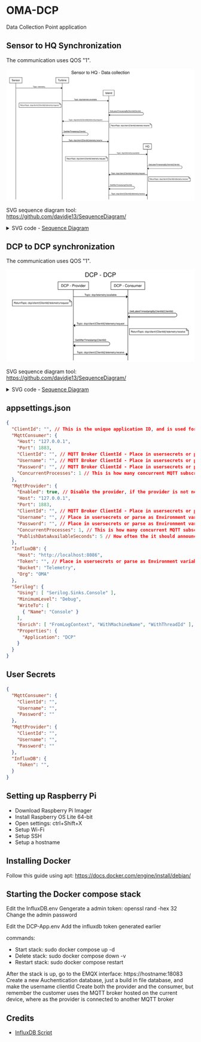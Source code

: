 # OMA-DCP
Data Collection Point application

## Sensor to HQ Synchronization
The communication uses QOS "1".

<img style="background-color:white" src="./docs/assets/sequence_diagrams/sensor-hq_synchronization.svg" alt="DCP to DCP synchronization sequence diagram"/>

SVG sequence diagram tool: https://github.com/davidje13/SequenceDiagram/

<details> 
<summary>SVG code - <a href="https://sequence.davidje13.com/">Sequence Diagram</a></summary>

```
title Sensor to HQ - Data collection

Sensor -> Turbine: Topic: telemetry

Turbine -> Island: Topic: dcp/telemetry/available
note left of Turbine, Turbine: ReturnTopic: dcp/client/{ClientId}/telemetry/request
Island -> Island: GetLatestTimestampByClientId(ClientId)
Island -> Turbine: Topic: dcp/client/{ClientId}/telemetry/request
note right of Turbine, Island: ReturnTopic: dcp/client/{ClientId}/telemetry/receive
Turbine -> Turbine: GetAfterTimestamp(ClientId)
Turbine -> Island: Topic: dcp/client/{ClientId}/telemetry/receive

Island -> HQ: Topic: dcp/telemetry/available
note left of Island, HQ: ReturnTopic: dcp/client/{ClientId}/telemetry/request
HQ -> HQ: GetLatestTimestampByClientId(ClientId)
HQ -> Island: Topic: dcp/client/{ClientId}/telemetry/request
note right of Island, HQ: ReturnTopic: dcp/client/{ClientId}/telemetry/receive
Island -> Island: GetAfterTimestamp(ClientId)
Island -> HQ: Topic: dcp/client/{ClientId}/telemetry/receive
```
</details> 

## DCP to DCP synchronization

The communication uses QOS "1".

<img style="background-color:white" src="./docs/assets/sequence_diagrams/dcp-dcp_synchronization.svg" alt="DCP to DCP synchronization sequence diagram"/>

SVG sequence diagram tool: https://github.com/davidje13/SequenceDiagram/

<details> 
<summary>SVG code - <a href="https://sequence.davidje13.com/">Sequence Diagram</a></summary>

```
title DCP - DCP

DCP - Provider -> DCP - Consumer: Topic: dcp/telemetry/available
note left of DCP - Provider, DCP - Consumer: ReturnTopic: dcp/client/{ClientId}/telemetry/request
DCP - Consumer -> DCP - Consumer: GetLatestTimestampByClientId(ClientId)
DCP - Consumer -> DCP - Provider: Topic: dcp/client/{ClientId}/telemetry/request
note right of DCP - Provider, DCP - Consumer: ReturnTopic: dcp/client/{ClientId}/telemetry/receive
DCP - Provider -> DCP - Provider: GetAfterTimestamp(ClientId)
DCP - Provider -> DCP - Consumer: Topic: dcp/client/{ClientId}/telemetry/receive
```
</details>


## appsettings.json
```JSON
{
  "ClientId": "", // This is the unique application ID, and is used for identifying the application on the network. Overriden with guid if left blank
  "MqttConsumer": {
    "Host": "127.0.0.1",
    "Port": 1883,
    "ClientId": "", // MQTT Broker ClientId - Place in usersecrets or parse as Environment variables
    "Username": "", // MQTT Broker ClientId - Place in usersecrets or parse as Environment variables
    "Password": "", // MQTT Broker ClientId - Place in usersecrets or parse as Environment variables
    "ConcurrentProcesses": 1 // This is how many concurrent MQTT subscribed topics, that is allowed to consume messages at once. Keep it lower than the CPU cores available on the system.
  },
  "MqttProvider": {
    "Enabled": true, // Disable the provider, if the provider is not needed. This is used at the last collection point.
    "Host": "127.0.0.1",
    "Port": 1883,
    "ClientId": "", // MQTT Broker ClientId - Place in usersecrets or parse as Environment variables
    "Username": "", // Place in usersecrets or parse as Environment variables
    "Password": "", // Place in usersecrets or parse as Environment variables
    "ConcurrentProcesses": 1, // This is how many concurrent MQTT subscribed topics, that is allowed to consume messages at once. Keep it lower than the CPU cores available on the system.
    "PublishDataAvailableSeconds": 5 // How often the it should announce data is available for consumers.
  },
  "InfluxDB": {
    "Host": "http://localhost:8086",
    "Token": "", // Place in usersecrets or parse as Environment variables
    "Bucket": "Telemetry",
    "Org": "OMA"
  },
  "Serilog": {
    "Using": [ "Serilog.Sinks.Console" ],
    "MinimumLevel": "Debug",
    "WriteTo": [
      { "Name": "Console" }
    ],
    "Enrich": [ "FromLogContext", "WithMachineName", "WithThreadId" ],
    "Properties": {
      "Application": "DCP"
    }
  }
}
```

## User Secrets
```JSON
{
  "MqttConsumer": {
    "ClientId": "",
    "Username": "",
    "Password": ""
  },
  "MqttProvider": {
    "ClientId": "",
    "Username": "",
    "Password": ""
  },
  "InfluxDB": {
    "Token": "",
  }
}
```
## Setting up Raspberry Pi

- Download Raspberry Pi Imager
- Install Raspberry OS Lite 64-bit
- Open settings: ctrl+Shift+X
- Setup Wi-Fi
- Setup SSH
- Setup a hostname

## Installing Docker
Follow this guide using apt: https://docs.docker.com/engine/install/debian/

## Starting the Docker compose stack
Edit the InfluxDB.env
Gengerate a admin token: openssl rand -hex 32
Change the admin password

Edit the DCP-App.env
Add the influxdb token generated earlier


commands:
- Start stack: sudo docker compose up -d
- Delete stack: sudo docker compose down -v
- Restart stack: sudo docker compose restart

After the stack is up, go to the EMQX interface: https://hostname:18083
Create a new Auchentication database, just a build in file database, and make the username clientId
Create both the provider and the consumer, but remember the customer uses the MQTT broker hosted on the current device, where as the provider is connected to another MQTT broker

## Credits
- [InfluxDB Script](https://github.com/alekece/tig-stack)